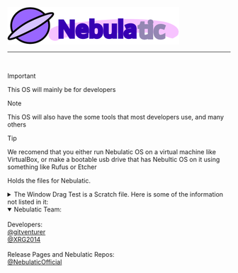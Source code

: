 <a href="https://github.com/nebulaticofficial/nebulatic-os">![Nebulatic](costume3.png)</a>
______________________________________________________________
<br>

> [!IMPORTANT]
> This OS will mainly be for developers

> [!NOTE]
> This OS will also have the some tools that most developers use, and many others

> [!TIP]
> We recomend that you either run Nebulatic OS on a virtual machine like VirtualBox, or make a bootable usb drive that has Nebultic OS on it using something like Rufus or Etcher

Holds the files for Nebulatic.
<details closed>
<summary>The Window Drag Test is a Scratch file. Here is some of the information not listed in it:</summary>
<br>
* This is going to be a demo for a functional operating system called “Nebulatic” that won’t come out in a while. You can drag the window, close the window, maximize and minimize the window, reopen the window, and etc. This can only open 1 window.
Updates for the operating system on one of the 3 following GitHub accounts:
<br>
<a href="https://github.com/gitventurer">@gitventurer</a>
<br>
<a href="https://github.com/xrg2014">@XRG2014</a>
<br>
<a href="https://github.com/nebulaticofficial">@NebulaticOfficial</a>
<br>
<br>
The ISO will be released on the Internet Archive and on the GitHub account of <a href="https://github.com/nebulaticofficial">@NebulaticOfficial</a>.
</details>
<details open>
<summary>Nebulatic Team:</summary>
<br>
Developers:
<br>
<a href="https://github.com/gitventurer">@gitventurer</a>
<br>
<a href="https://github.com/xrg2014">@XRG2014</a>
<br>
<br>
Release Pages and Nebulatic Repos:
<br>
<a href="https://github.com/nebulaticofficial">@NebulaticOfficial</a>
</details>
